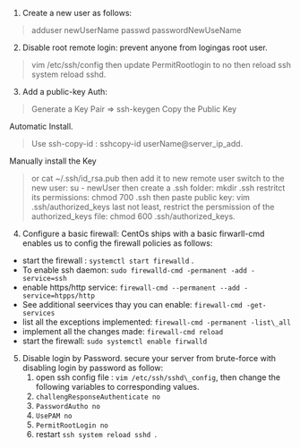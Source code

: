1. Create a new user as follows:
> adduser newUserName
> passwd passwordNewUseName

2. Disable root remote login: prevent anyone from logingas root user.
> vim /etc/ssh/config then update
> PermitRootlogin to no then reload ssh
> system reload sshd.

3. Add a public-key Auth:
> Generate a Key Pair => ssh-keygen 
> Copy the Public Key

Automatic Install.
  > Use ssh-copy-id : sshcopy-id userName@server\_ip\_add.

Manually install the Key
  > or cat ~/.ssh/id\_rsa.pub then add it to new remote user 
  > switch to the new user: su - newUser
  > then create a .ssh folder: mkdir .ssh
  > restritct its permissions: chmod 700 .ssh
  > then paste public key: vim .ssh/authorized\_keys
  > last not least, restrict the persmission of the authorized\_keys file: chmod 600 .ssh/authorized\_keys.


4. Configure a basic firewall:
 CentOs ships with a basic firwarll-cmd enables us to config the firewall policies as follows:
  * start the firewall : ```
                           systemctl start firewalld
                         ``` .
  * To enable ssh daemon: ```sudo firewalld-cmd -permanent -add -service=ssh```
  * enable https/http service: ```firewall-cmd --permanent --add -service=htpps/http```
  *  See additional seervices thay you can enable: ```firewall-cmd -get-services```
  * list all the exceptions implemented: ```firewall-cmd -permanent -list\_all```
  * implement all the changes made: ```firewall-cmd reload```
  * start the firewall: ```sudo systemctl enable firwalld```
 
 5. Disable login by Password. secure your server from brute-force with disabling login by password as follow:
    1. open ssh config file : ```vim /etc/ssh/sshd\_config```, then change the following variables to corresponding values.
    2. ```challengResponseAuthenticate no```
    3. ```PasswordAutho no```
    4. ```UsePAM no ```
    5. ```PermitRootLogin no ```
    6. restart ```ssh system reload sshd ```.
